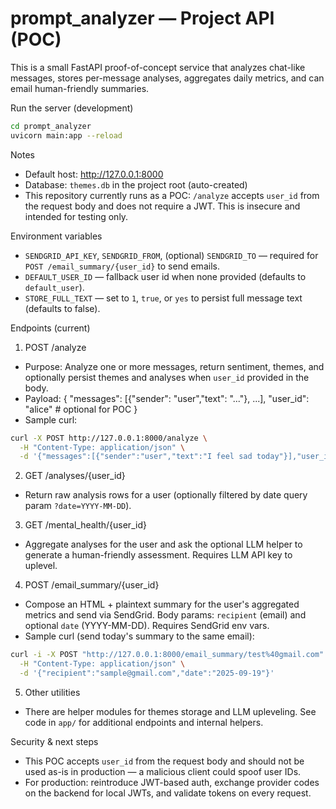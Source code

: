 # prompt_analyzer — Project API (POC)

This is a small FastAPI proof-of-concept service that analyzes chat-like messages, stores per-message analyses, aggregates daily metrics, and can email human-friendly summaries.

Run the server (development)

```bash
cd prompt_analyzer
uvicorn main:app --reload
```

Notes
- Default host: http://127.0.0.1:8000
- Database: `themes.db` in the project root (auto-created)
- This repository currently runs as a POC: `/analyze` accepts `user_id` from the request body and does not require a JWT. This is insecure and intended for testing only.

Environment variables
- `SENDGRID_API_KEY`, `SENDGRID_FROM`, (optional) `SENDGRID_TO` — required for `POST /email_summary/{user_id}` to send emails.
- `DEFAULT_USER_ID` — fallback user id when none provided (defaults to `default_user`).
- `STORE_FULL_TEXT` — set to `1`, `true`, or `yes` to persist full message text (defaults to false).

Endpoints (current)

1) POST /analyze
- Purpose: Analyze one or more messages, return sentiment, themes, and optionally persist themes and analyses when `user_id` provided in the body.
- Payload:
  {
    "messages": [{"sender": "user","text": "..."}, ...],
    "user_id": "alice"  # optional for POC
  }
- Sample curl:

```bash
curl -X POST http://127.0.0.1:8000/analyze \
  -H "Content-Type: application/json" \
  -d '{"messages":[{"sender":"user","text":"I feel sad today"}],"user_id":"alice"}'
```

2) GET /analyses/{user_id}
- Return raw analysis rows for a user (optionally filtered by date query param `?date=YYYY-MM-DD`).

3) GET /mental_health/{user_id}
- Aggregate analyses for the user and ask the optional LLM helper to generate a human-friendly assessment. Requires LLM API key to uplevel.

4) POST /email_summary/{user_id}
- Compose an HTML + plaintext summary for the user's aggregated metrics and send via SendGrid. Body params: `recipient` (email) and optional `date` (YYYY-MM-DD). Requires SendGrid env vars.
- Sample curl (send today's summary to the same email):

```bash
curl -i -X POST "http://127.0.0.1:8000/email_summary/test%40gmail.com" \
  -H "Content-Type: application/json" \
  -d '{"recipient":"sample@gmail.com","date":"2025-09-19"}'
```

5) Other utilities
- There are helper modules for themes storage and LLM upleveling. See code in `app/` for additional endpoints and internal helpers.

Security & next steps
- This POC accepts `user_id` from the request body and should not be used as-is in production — a malicious client could spoof user IDs.
- For production: reintroduce JWT-based auth, exchange provider codes on the backend for local JWTs, and validate tokens on every request.
